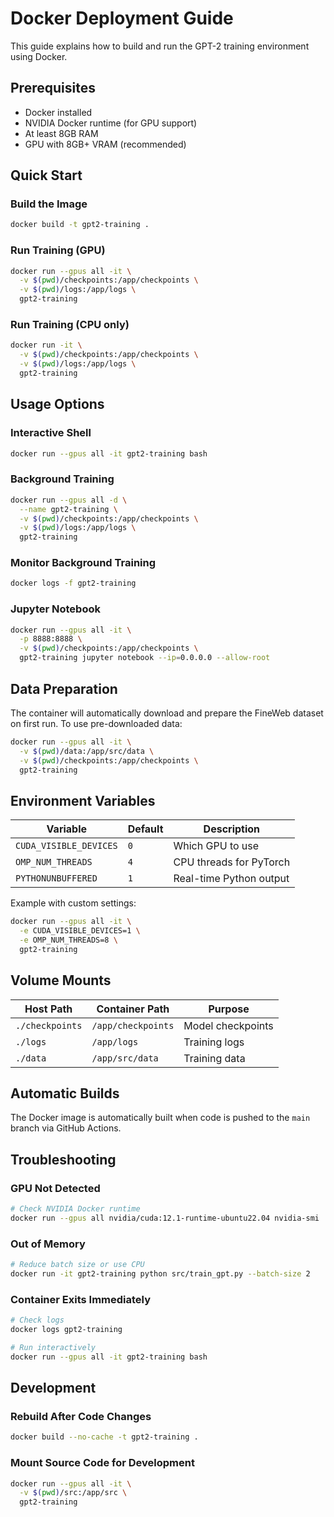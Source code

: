 # Docker Deployment Guide

This guide explains how to build and run the GPT-2 training environment using Docker.

## Prerequisites

- Docker installed
- NVIDIA Docker runtime (for GPU support)
- At least 8GB RAM
- GPU with 8GB+ VRAM (recommended)

## Quick Start

### Build the Image
```bash
docker build -t gpt2-training .
```

### Run Training (GPU)
```bash
docker run --gpus all -it \
  -v $(pwd)/checkpoints:/app/checkpoints \
  -v $(pwd)/logs:/app/logs \
  gpt2-training
```

### Run Training (CPU only)
```bash
docker run -it \
  -v $(pwd)/checkpoints:/app/checkpoints \
  -v $(pwd)/logs:/app/logs \
  gpt2-training
```

## Usage Options

### Interactive Shell
```bash
docker run --gpus all -it gpt2-training bash
```

### Background Training
```bash
docker run --gpus all -d \
  --name gpt2-training \
  -v $(pwd)/checkpoints:/app/checkpoints \
  -v $(pwd)/logs:/app/logs \
  gpt2-training
```

### Monitor Background Training
```bash
docker logs -f gpt2-training
```

### Jupyter Notebook
```bash
docker run --gpus all -it \
  -p 8888:8888 \
  -v $(pwd)/checkpoints:/app/checkpoints \
  gpt2-training jupyter notebook --ip=0.0.0.0 --allow-root
```

## Data Preparation

The container will automatically download and prepare the FineWeb dataset on first run. To use pre-downloaded data:

```bash
docker run --gpus all -it \
  -v $(pwd)/data:/app/src/data \
  -v $(pwd)/checkpoints:/app/checkpoints \
  gpt2-training
```

## Environment Variables

| Variable | Default | Description |
|----------|---------|-------------|
| `CUDA_VISIBLE_DEVICES` | `0` | Which GPU to use |
| `OMP_NUM_THREADS` | `4` | CPU threads for PyTorch |
| `PYTHONUNBUFFERED` | `1` | Real-time Python output |

Example with custom settings:
```bash
docker run --gpus all -it \
  -e CUDA_VISIBLE_DEVICES=1 \
  -e OMP_NUM_THREADS=8 \
  gpt2-training
```

## Volume Mounts

| Host Path | Container Path | Purpose |
|-----------|----------------|---------|
| `./checkpoints` | `/app/checkpoints` | Model checkpoints |
| `./logs` | `/app/logs` | Training logs |
| `./data` | `/app/src/data` | Training data |

## Automatic Builds

The Docker image is automatically built when code is pushed to the `main` branch via GitHub Actions.

## Troubleshooting

### GPU Not Detected
```bash
# Check NVIDIA Docker runtime
docker run --gpus all nvidia/cuda:12.1-runtime-ubuntu22.04 nvidia-smi
```

### Out of Memory
```bash
# Reduce batch size or use CPU
docker run -it gpt2-training python src/train_gpt.py --batch-size 2
```

### Container Exits Immediately
```bash
# Check logs
docker logs gpt2-training

# Run interactively
docker run --gpus all -it gpt2-training bash
```

## Development

### Rebuild After Code Changes
```bash
docker build --no-cache -t gpt2-training .
```

### Mount Source Code for Development
```bash
docker run --gpus all -it \
  -v $(pwd)/src:/app/src \
  gpt2-training
```